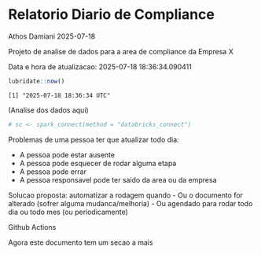 # Relatorio Diario de Compliance
Athos Damiani
2025-07-18

Projeto de analise de dados para a area de compliance da Empresa X

Data e hora de atualizacao: 2025-07-18 18:36:34.090411

``` r
lubridate::now()
```

    [1] "2025-07-18 18:36:34 UTC"

(Analise dos dados aqui)

``` r
# sc <- spark_connect(method = "databricks_connect")
```

Problemas de uma pessoa ter que atualizar todo dia:

-   A pessoa pode estar ausente
-   A pessoa pode esquecer de rodar alguma etapa
-   A pessoa pode errar
-   A pessoa responsavel pode ter saido da area ou da empresa

Solucao proposta: automatizar a rodagem quando - Ou o documento for
alterado (sofrer alguma mudanca/melhoria) - Ou agendado para rodar todo
dia ou todo mes (ou periodicamente)

Github Actions

Agora este documento tem um secao a mais
